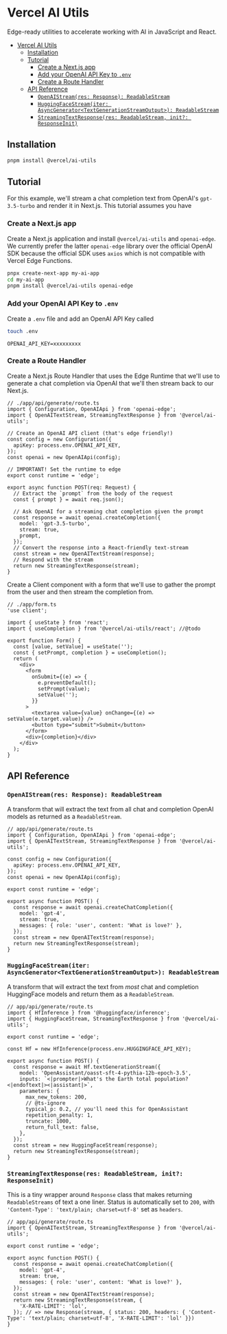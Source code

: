 # Vercel AI Utils

Edge-ready utilities to accelerate working with AI in JavaScript and React.

<!-- START doctoc generated TOC please keep comment here to allow auto update -->
<!-- DON'T EDIT THIS SECTION, INSTEAD RE-RUN doctoc TO UPDATE -->

- [Vercel AI Utils](#vercel-ai-utils)
  - [Installation](#installation)
  - [Tutorial](#tutorial)
    - [Create a Next.js app](#create-a-nextjs-app)
    - [Add your OpenAI API Key to `.env`](#add-your-openai-api-key-to-env)
    - [Create a Route Handler](#create-a-route-handler)
  - [API Reference](#api-reference)
    - [`OpenAIStream(res: Response): ReadableStream`](#openaistreamres-response-readablestream)
    - [`HuggingFaceStream(iter: AsyncGenerator<TextGenerationStreamOutput>): ReadableStream`](#huggingfacestreamiter-asyncgeneratortextgenerationstreamoutput-readablestream)
    - [`StreamingTextResponse(res: ReadableStream, init?: ResponseInit)`](#streamingtextresponseres-readablestream-init-responseinit)

<!-- END doctoc generated TOC please keep comment here to allow auto update -->

## Installation

```sh
pnpm install @vercel/ai-utils
```

## Tutorial

For this example, we'll stream a chat completion text from OpenAI's `gpt-3.5-turbo` and render it in Next.js. This tutorial assumes you have

### Create a Next.js app

Create a Next.js application and install `@vercel/ai-utils` and `openai-edge`. We currently prefer the latter `openai-edge` library over the official OpenAI SDK because the official SDK uses `axios` which is not compatible with Vercel Edge Functions.

```sh
pnpx create-next-app my-ai-app
cd my-ai-app
pnpm install @vercel/ai-utils openai-edge
```

### Add your OpenAI API Key to `.env`

Create a `.env` file and add an OpenAI API Key called

```sh
touch .env
```

```env
OPENAI_API_KEY=xxxxxxxxx
```

### Create a Route Handler

Create a Next.js Route Handler that uses the Edge Runtime that we'll use to generate a chat completion via OpenAI that we'll then stream back to our Next.js.

```tsx
// ./app/api/generate/route.ts
import { Configuration, OpenAIApi } from 'openai-edge';
import { OpenAITextStream, StreamingTextResponse } from '@vercel/ai-utils';

// Create an OpenAI API client (that's edge friendly!)
const config = new Configuration({
  apiKey: process.env.OPENAI_API_KEY,
});
const openai = new OpenAIApi(config);

// IMPORTANT! Set the runtime to edge
export const runtime = 'edge';

export async function POST(req: Request) {
  // Extract the `prompt` from the body of the request
  const { prompt } = await req.json();

  // Ask OpenAI for a streaming chat completion given the prompt
  const response = await openai.createCompletion({
    model: 'gpt-3.5-turbo',
    stream: true,
    prompt,
  });
  // Convert the response into a React-friendly text-stream
  const stream = new OpenAITextStream(response);
  // Respond with the stream
  return new StreamingTextResponse(stream);
}
```

Create a Client component with a form that we'll use to gather the prompt from the user and then stream the completion from.

```tsx
// ./app/form.ts
'use client';

import { useState } from 'react';
import { useCompletion } from '@vercel/ai-utils/react'; //@todo

export function Form() {
  const [value, setValue] = useState('');
  const { setPrompt, completion } = useCompletion();
  return (
    <div>
      <form
        onSubmit={(e) => {
          e.preventDefault();
          setPrompt(value);
          setValue('');
        }}
      >
        <textarea value={value} onChange={(e) => setValue(e.target.value)} />
        <button type="submit">Submit</button>
      </form>
      <div>{completion}</div>
    </div>
  );
}
```

## API Reference

### `OpenAIStream(res: Response): ReadableStream`

A transform that will extract the text from all chat and completion OpenAI models as returned as a `ReadableStream`.

```tsx
// app/api/generate/route.ts
import { Configuration, OpenAIApi } from 'openai-edge';
import { OpenAITextStream, StreamingTextResponse } from '@vercel/ai-utils';

const config = new Configuration({
  apiKey: process.env.OPENAI_API_KEY,
});
const openai = new OpenAIApi(config);

export const runtime = 'edge';

export async function POST() {
  const response = await openai.createChatCompletion({
    model: 'gpt-4',
    stream: true,
    messages: { role: 'user', content: 'What is love?' },
  });
  const stream = new OpenAITextStream(response);
  return new StreamingTextResponse(stream);
}
```

### `HuggingFaceStream(iter: AsyncGenerator<TextGenerationStreamOutput>): ReadableStream`

A transform that will extract the text from _most_ chat and completion HuggingFace models and return them as a `ReadableStream`.

```tsx
// app/api/generate/route.ts
import { HfInference } from '@huggingface/inference';
import { HuggingFaceStream, StreamingTextResponse } from '@vercel/ai-utils';

export const runtime = 'edge';

const Hf = new HfInference(process.env.HUGGINGFACE_API_KEY);

export async function POST() {
  const response = await Hf.textGenerationStream({
    model: 'OpenAssistant/oasst-sft-4-pythia-12b-epoch-3.5',
    inputs: `<|prompter|>What's the Earth total population?<|endoftext|><|assistant|>`,
    parameters: {
      max_new_tokens: 200,
      // @ts-ignore
      typical_p: 0.2, // you'll need this for OpenAssistant
      repetition_penalty: 1,
      truncate: 1000,
      return_full_text: false,
    },
  });
  const stream = new HuggingFaceStream(response);
  return new StreamingTextResponse(stream);
}
```

### `StreamingTextResponse(res: ReadableStream, init?: ResponseInit)`

This is a tiny wrapper around `Response` class that makes returning `ReadableStreams` of text a one liner. Status is automatically set to `200`, with `'Content-Type': 'text/plain; charset=utf-8'` set as `headers`.

```tsx
// app/api/generate/route.ts
import { OpenAITextStream, StreamingTextResponse } from '@vercel/ai-utils';

export const runtime = 'edge';

export async function POST() {
  const response = await openai.createChatCompletion({
    model: 'gpt-4',
    stream: true,
    messages: { role: 'user', content: 'What is love?' },
  });
  const stream = new OpenAITextStream(response);
  return new StreamingTextResponse(stream, {
    'X-RATE-LIMIT': 'lol',
  }); // => new Response(stream, { status: 200, headers: { 'Content-Type': 'text/plain; charset=utf-8', 'X-RATE-LIMIT': 'lol' }})
}
```

